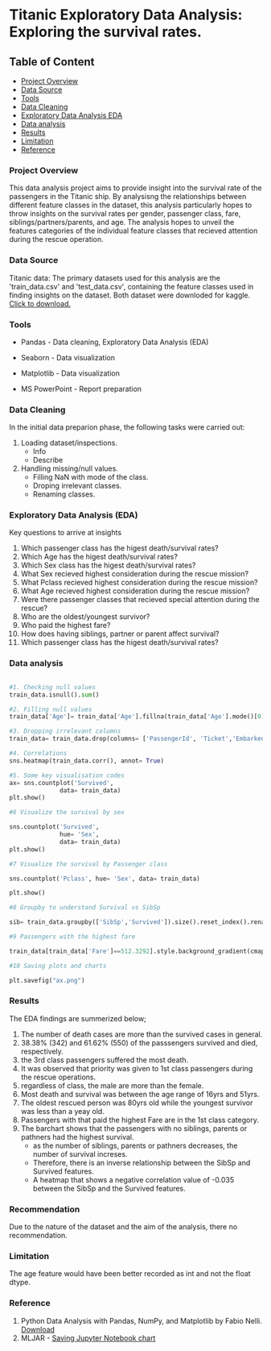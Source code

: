 # Titanic Exploratory Data Analysis: Exploring the survival rates.

## Table of Content
 - [Project Overview](#project-overview)
 - [Data Source](#data-source)
 - [Tools](#tools)
 - [Data Cleaning](#data-cleaning)
 - [Exploratory Data Analysis EDA](#exploratory-data-analysis-eda)
 - [Data analysis](#data-analysis)
 - [Results](#results)
 - [Limitation](#limitation)
 - [Reference](reference)

### Project Overview

This data analysis project aims to provide insight into the survival rate of the passengers in the Titanic ship. By analysisng the relationships between different feature classes in the dataset, this analysis particularly hopes to throw insights on the survival rates per gender, passenger class, fare, siblings/partners/parents, and age. The analysis hopes to unveil the features categories of the individual feature classes that recieved attention during the rescue operation.

### Data Source

Titanic data: The primary datasets used for this analysis are the 'train_data.csv' and 'test_data.csv', containing the feature classes used in finding insights on the dataset. Both dataset were downloded for kaggle. [Click to download.](https://www.kaggle.com/code/mjamilmoughal/eda-of-titanic-dataset-with-python-analysis/input)

### Tools

- Pandas - Data cleaning, Exploratory Data Analysis (EDA)

- Seaborn - Data visualization

- Matplotlib - Data visualization

- MS PowerPoint - Report preparation

### Data Cleaning

In the initial data preparion phase, the following tasks were carried out:

1. Loading dataset/inspections.
     - Info
     - Describe
2. Handling missing/null values.
   - Filling NaN with mode of the class.
   - Droping irrelevant classes.
   - Renaming classes.
  
### Exploratory Data Analysis (EDA)

Key questions to arrive at insights

1. Which passenger class has the higest death/survival rates?
2. Which Age has the higest death/survival rates?
3. Which Sex class has the higest death/survival rates?
4. What Sex recieved highest consideration during the rescue mission?
5. What Pclass recieved highest consideration during the rescue mission?
6. What Age recieved highest consideration during the rescue mission?
7. Were there passenger classes that recieved special attention during the rescue?
8. Who are the oldest/youngest survivor?
9. Who paid the highest fare?
10. How does having siblings, partner or parent affect survival?
11. Which passenger class has the higest death/survival rates?

### Data analysis

``` python

#1. Checking null values
train_data.isnull().sum()

#2. Filling null values
train_data['Age']= train_data['Age'].fillna(train_data['Age'].mode()[0])

#3. Dropping irrelevant columns
train_data= train_data.drop(columns= ['PassengerId', 'Ticket','Embarked', 'Cabin'])

#4. Correlations
sns.heatmap(train_data.corr(), annot= True)

#5. Some key visualisation codes
ax= sns.countplot('Survived', 
              data= train_data)
plt.show()

#6 Visualize the survival by sex

sns.countplot('Survived', 
              hue= 'Sex',
              data= train_data)
plt.show()

#7 Visualize the survival by Passenger class

sns.countplot('Pclass', hue= 'Sex', data= train_data)

plt.show()

#8 Groupby to understand Survival vs SibSp

sib= train_data.groupby(['SibSp','Survived']).size().reset_index().rename(columns= {0:'Counts'})

#9 Passengers with the highest fare

train_data[train_data['Fare']==512.3292].style.background_gradient(cmap='summer_r')

#10 Saving plots and charts

plt.savefig("ax.png")

```
### Results

The EDA findings are summerized below;

1. The number of death cases are more than the survived cases in general.
2. 38.38% (342) and 61.62% (550) of the passsengers survived and died, respectively.
3. the 3rd class passengers suffered the most death.
4. It was observed that priority was given to 1st class passengers during the rescue operations.
5. regardless of class, the male are more than the female.
6. Most death and survival was between the age range of 16yrs and 51yrs.
7. The oldest rescued person was 80yrs old while the youngest survivor was less than a yeay old.
8. Passengers with that paid the highest Fare are in the 1st class category.
9. The barchart shows that the passengers with no siblings, parents or pathners had the highest survival.
    - as the number of siblings, parents or pathners decreases, the number of survival increses.
    - Therefore, there is an inverse relationship between the SibSp and Survived features.
    - A heatmap that shows a negative correlation value of -0.035 between the SibSp and the Survived features.

### Recommendation

Due to the nature of the dataset and the aim of the analysis, there no recommendation.

### Limitation

The age feature would have been better recorded as int and not the float dtype.

### Reference

1. Python Data Analysis with Pandas, NumPy, and Matplotlib by Fabio Nelli. [Download](https://indianpdf.com/python-data-analytics-pdf/)
2. MLJAR - [Saving Jupyter Notebook chart](https://mljar.com/blog/matplotlib-save-plot/#:~:text=For%20Jupyter%20Notebook%20users%2C%20you,file%20has%20an%20empty%20figure.)

